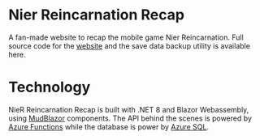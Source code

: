 # Nier Reincarnation Recap

A fan-made website to recap the mobile game Nier Reincarnation. Full source code for the [website](https://nierreincarnationrecap.com/) and the save data backup utility is available here.

# Technology
NieR Reincarnation Recap is built with .NET 8 and Blazor Webassembly, using [MudBlazor](https://mudblazor.com/) components.
The API behind the scenes is powered by [Azure Functions](https://learn.microsoft.com/en-us/azure/azure-functions/functions-overview) while the database is power by [Azure SQL](https://azure.microsoft.com/en-au/products/azure-sql). 